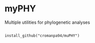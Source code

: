 # myPHY
Multiple utilities for phylogenetic analyses

```library(devtools)

install_github("cromanpa94/muPHY")
